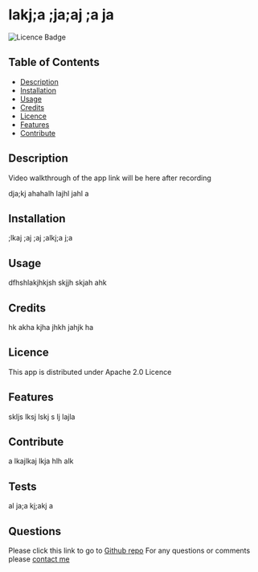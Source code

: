 
  
# lakj;a ;ja;aj ;a ja 

![Licence Badge](https://img.shields.io/badge/GNU3.0-Licence-green)

## Table of Contents
* [Description](#Description)
* [Installation](#Installation)
* [Usage](#Usage)
* [Credits](#Credits)
* [Licence](#Licence)
* [Features](#Features)
* [Contribute](#Contribute)

## Description
Video walkthrough of the app link will be here after recording

dja;kj ahahalh lajhl jahl a

## Installation
;lkaj ;aj ;aj ;alkj;a j;a

## Usage
dfhshlakjhkjsh skjjh skjah ahk 

## Credits
hk akha kjha jhkh jahjk ha

## Licence
This app is distributed under Apache 2.0 Licence

## Features
skljs lksj lskj s lj lajla 

## Contribute
a lkajlkaj lkja hlh alk

## Tests
al ja;a kj;akj a

## Questions
Please click this link to go to [Github repo](https://github.com/onderguler35/easyREADme)
For any questions or comments please [contact me](mailto:onder5@hotmai.com)
